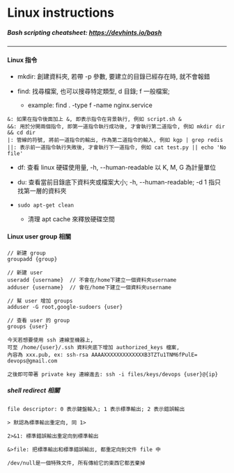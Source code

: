 # Linux instructions

##### Bash scripting cheatsheet: https://devhints.io/bash

<hr>

#### Linux 指令

- mkdir: 創建資料夾, 若帶 -p 參數, 要建立的目錄已經存在時, 就不會報錯

- find: 找尋檔案, 也可以搜尋特定類型, d 目錄; f 一般檔案;
  * example: find .  -type f -name nginx.service

```
&: 如果在指令後面加上 &, 即表示指令在背景執行, 例如 script.sh &
&&: 用於分開兩個指令, 即第一道指令執行成功後, 才會執行第二道指令, 例如 mkdir dir && cd dir
|: 管線的符號, 將前一道指令的輸出, 作為第二道指令的輸入, 例如 kgp | grep redis
||: 表示前一道指令執行失敗後, 才會執行下一道指令, 例如 cat test.py || echo 'No file'
```

- df: 查看 linux 硬碟使用量, -h, --human-readable 以 K, M, G 為計量單位
- du: 查看當前目錄底下資料夾或檔案大小; -h, --human-readable; -d 1 指只找第一層的資料夾

- `sudo apt-get clean`
  * 清理 apt cache 來釋放硬碟空間

#### Linux user group 相關
```
// 新建 group
groupadd {group}

// 新建 user
useradd {username}  // 不會在/home下建立一個資料夾username
adduser {username}  // 會在/home下建立一個資料夾username

// 幫 user 增加 groups
adduser -G root,google-sudoers {user}

// 查看 user 的 group
groups {user}

今天若想要使用 ssh 連線至機器上,
可至 /home/{user}/.ssh 資料夾底下增加 authorized_keys 檔案,
內容為 xxx.pub, ex: ssh-rsa AAAAXXXXXXXXXXXXXB3TZTu1TNM6fPulE= devops@gmail.com

之後即可帶著 private key 連線進去: ssh -i files/keys/devops {user}@{ip}
```

##### shell redirect 相關
```
file descriptor: 0 表示鍵盤輸入; 1 表示標準輸出; 2 表示錯誤輸出

> 默認為標準輸出重定向, 同 1>

2>&1: 標準錯誤輸出重定向到標準輸出

&>file: 把標準輸出和標準錯誤輸出, 都重定向到文件 file 中

/dev/null是一個特殊文件, 所有傳給它的東西它都丟棄掉
```